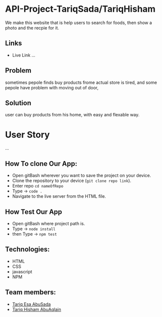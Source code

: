 # API-Project-TariqSada/TariqHisham

We make this website that is help users to search for foods, then show a photo and the recpie for it.

## Links

- Live Link ...

## Problem

sometimes pepole finds buy products frome actual store is tired,
and some pepole have problem with moving out of door,

## Solution

user can buy products from his home, with easy and flexable way.

# User Story
...

## How To clone Our App:

- Open gitBash wherever you want to save the project on your device.
- Clone the repository to your device (`git clone repo link`).
- Enter repo `cd nameOfRepo`
- Type -> `code .`
- Navigate to the live server from the HTML file.

## How Test Our App

- Open gitBash where project path is.
- Type -> `node install`
- then Type -> `npm test`

## Technologies:

- HTML
- CSS
- javascript
- NPM

## Team members:

- [Tariq Esa AbuSada](https://github.com/tariqabusada)
- [Tariq Hisham AbuAqlain](https://github.com/tareq-abuaqlain)
